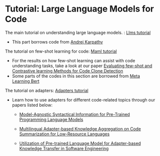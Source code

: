 # Tutorial: Large Language Models for Code

The main tutorial on understanding large language models. : [Llms tutorial](https://github.com/mkhfring/Tutorial/blob/master/tutorial-code.ipynb)
- This part borrows code from [Andrej Karpathy](https://karpathy.ai/)

The tutorial on few-shot learning for code: [Maml tutorial](https://github.com/mkhfring/Tutorial/blob/master/maml-code.ipynb)
- For the results on how few-shot learning can assist with code understanding tasks, take a look at our paper [Evaluating few-shot and Contrastive learning Methods for Code Clone Detection](https://arxiv.org/abs/2204.07501)
- Some parts of the codes in this section are borrowed from [Meta Learning Bert](https://github.com/mailong25/meta-learning-bert)

The tutorial on adapters: [Adapters tutorial](https://github.com/ist1373/AdaptersTutorial/blob/main/Tutorial.ipynb)
- Learn how to use adapters for different code-related topics through our papers listed below:
  * <a href="https://arxiv.org/abs/2303.06233">Model-Agnostic Syntactical Information for Pre-Trained Programming Language Models</a>

  * <a href="https://arxiv.org/abs/2307.07854">Multilingual Adapter-based Knowledge Aggregation on Code Summarization for Low-Resource Languages</a>

  * <a href="https://arxiv.org/abs/2307.08540">Utilization of Pre-trained Language Model for Adapter-based Knowledge Transfer in Software Engineering</a>
